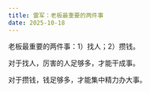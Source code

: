 ```yaml
---
title: 雷军：老板最重要的两件事
date: 2025-10-18
---
```


老板最重要的两件事：1）找人；2）攒钱。

对于找人，厉害的人足够多，才能干成事。

对于攒钱，钱足够多，才能集中精力办大事。
